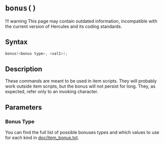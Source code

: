 # `bonus()`

!!! warning
	This page may contain outdated information, incompatible with the current version of Hercules and its coding standards.

## Syntax

```c
bonus(<bonus type>, <val1>);
```

## Description

These commands are meant to be used in item scripts. They will probably work 
outside item scripts, but the bonus will not persist for long. They, as 
expected, refer only to an invoking character.

## Parameters

### Bonus Type

You can find the full list of possible bonuses types and which values to use for each kind in [doc/item_bonus.txt](https://github.com/HerculesWS/Hercules/blob/stable/doc/item_bonus.txt).

